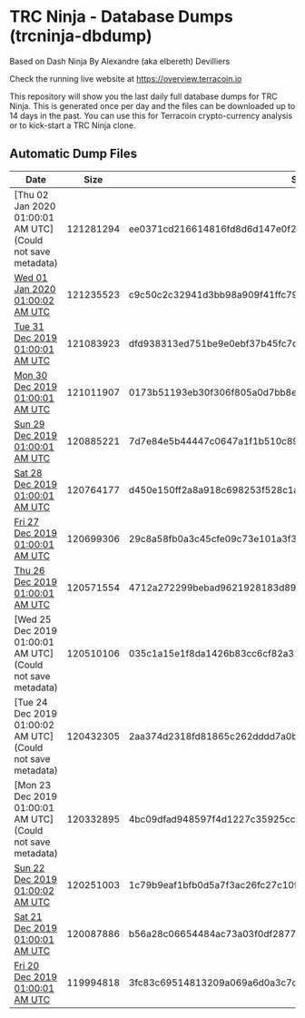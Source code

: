 # TRC Ninja - Database Dumps (trcninja-dbdump)
Based on Dash Ninja By Alexandre (aka elbereth) Devilliers

Check the running live website at https://overview.terracoin.io

This repository will show you the last daily full database dumps for TRC Ninja. This is generated once per day and the files can be downloaded up to 14 days in the past.
You can use this for Terracoin crypto-currency analysis or to kick-start a TRC Ninja clone.


## Automatic Dump Files
| Date | Size | SHA256 |
|--|--|--|
| [Thu 02 Jan 2020 01:00:01 AM UTC](Could not save metadata) | 121281294 | ee0371cd216614816fd8d6d147e0f290a74682d51a3dd458834a1096649d57af | 
| [Wed 01 Jan 2020 01:00:02 AM UTC]() | 121235523 | c9c50c2c32941d3bb98a909f41ffc796aed170eca53dcfe05932a940b4f003b0 | 
| [Tue 31 Dec 2019 01:00:01 AM UTC](https://transfer.sh/123UFC/trcninja-dbdump-20191231010001.tar.bz2) | 121083923 | dfd938313ed751be9e0ebf37b45fc7d5302a6c8e0acb3141859bcaa9558c8225 | 
| [Mon 30 Dec 2019 01:00:01 AM UTC]() | 121011907 | 0173b51193eb30f306f805a0d7bb8ef53c75e7d9a93447ab86e164dc1b6a5edf | 
| [Sun 29 Dec 2019 01:00:01 AM UTC](https://transfer.sh/JA6be/trcninja-dbdump-20191229010001.tar.bz2) | 120885221 | 7d7e84e5b44447c0647a1f1b510c89e450cb6d6f71bb4b0f8ca13880898268ed | 
| [Sat 28 Dec 2019 01:00:01 AM UTC](https://transfer.sh/11JLW5/trcninja-dbdump-20191228010001.tar.bz2) | 120764177 | d450e150ff2a8a918c698253f528c1a346e5731d55ea73207e7ef3ce0dd402f5 | 
| [Fri 27 Dec 2019 01:00:01 AM UTC](https://transfer.sh/UG6LK/trcninja-dbdump-20191227010001.tar.bz2) | 120699306 | 29c8a58fb0a3c45cfe09c73e101a3f3013c5764661cd97dfa5aeb0f950ecb882 | 
| [Thu 26 Dec 2019 01:00:01 AM UTC]() | 120571554 | 4712a272299bebad9621928183d8972a7295544b31a2ae9193af38713d3ef4ce | 
| [Wed 25 Dec 2019 01:00:01 AM UTC](Could not save metadata) | 120510106 | 035c1a15e1f8da1426b83cc6cf82a310a808285f381f94047609ac7febec2988 | 
| [Tue 24 Dec 2019 01:00:02 AM UTC](Could not save metadata) | 120432305 | 2aa374d2318fd81865c262dddd7a0b24e344f3d54923df33eeb83f40875af25f | 
| [Mon 23 Dec 2019 01:00:01 AM UTC](Could not save metadata) | 120332895 | 4bc09dfad948597f4d1227c35925cc65d9e2111dafda8fa755b89352c1980995 | 
| [Sun 22 Dec 2019 01:00:02 AM UTC](https://transfer.sh/lMo1H/trcninja-dbdump-20191222010002.tar.bz2) | 120251003 | 1c79b9eaf1bfb0d5a7f3ac26fc27c10f9ffdb87d10082038730e683114c83ad7 | 
| [Sat 21 Dec 2019 01:00:01 AM UTC](https://transfer.sh/mBo4K/trcninja-dbdump-20191221010001.tar.bz2) | 120087886 | b56a28c06654484ac73a03f0df2877bb322edd7a39f8ee60b663e02fae4c58c3 | 
| [Fri 20 Dec 2019 01:00:01 AM UTC](https://transfer.sh/H67cJ/trcninja-dbdump-20191220010001.tar.bz2) | 119994818 | 3fc83c69514813209a069a6d0a3c7d403c6f7f60f281a7885863f8ca0f554ef3 | 
